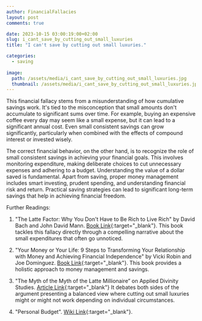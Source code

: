 ```yaml
---
author: FinancialFallacies
layout: post
comments: true

date: 2023-10-15 03:00:19:00+02:00  
slug: i_cant_save_by_cutting_out_small_luxuries
title: "I can't save by cutting out small luxuries."

categories:
  - saving
  
image:
  path: /assets/media/i_cant_save_by_cutting_out_small_luxuries.jpg
  thumbnail: /assets/media/i_cant_save_by_cutting_out_small_luxuries.jpg
---
```


This financial fallacy stems from a misunderstanding of how cumulative savings work. It's tied to the misconception that small amounts don't accumulate to significant sums over time. For example, buying an expensive coffee every day may seem like a small expense, but it can lead to a significant annual cost. Even small consistent savings can grow significantly, particularly when combined with the effects of compound interest or invested wisely.

The correct financial behavior, on the other hand, is to recognize the role of small consistent savings in achieving your financial goals. This involves monitoring expenditure, making deliberate choices to cut unnecessary expenses and adhering to a budget. Understanding the value of a dollar saved is fundamental. Apart from saving, proper money management includes smart investing, prudent spending, and understanding financial risk and return. Practical saving strategies can lead to significant long-term savings that help in achieving financial freedom.

Further Readings: 

1. "The Latte Factor: Why You Don't Have to Be Rich to Live Rich" by David Bach and John David Mann. [Book Link](https://www.amazon.com/Latte-Factor-Dont-Have-Rich/dp/1982120231/ref=nosim?tag=financialfall-20){:target="_blank"}.
This book tackles this fallacy directly through a compelling narrative about the small expenditures that often go unnoticed.

2. "Your Money or Your Life: 9 Steps to Transforming Your Relationship with Money and Achieving Financial Independence" by Vicki Robin and Joe Dominguez. [Book Link](https://www.amazon.com/Your-Money-Life-Transforming-Relationship/dp/0143115766/ref=nosim?tag=financialfall-20){:target="_blank"}.
This book provides a holistic approach to money management and savings.

4. "The Myth of the Myth of the Latte Millionaire” on Applied Divinity Studies. [Article Link](https://www.applieddivinitystudies.com/latte/){:target="_blank"}
It debates both sides of the argument presenting a balanced view where cutting out small luxuries might or might not work depending on individual circumstances.

5. "Personal Budget". [Wiki Link](https://en.wikipedia.org/wiki/Personal_budget){:target="_blank"}.

